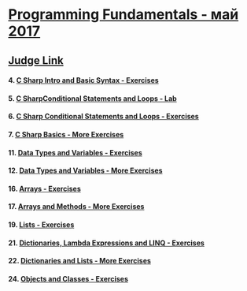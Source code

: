 # <a href="https://softuni.bg/trainings/1619/programming-fundamentals-may-2017">Programming Fundamentals - май 2017</a>

## <a href="https://judge.softuni.bg/Contests#!/List/ByCategory/32/Progr-Fundamentals-Exercises">Judge Link</a>

 #### 4. <a href="https://github.com/i-den/SoftwareUniversity/tree/master/02)%20Programming%20Fundamentals/04)%20C%20Sharp%20Intro%20and%20Basic%20Syntax%20-%20Exercises">C Sharp Intro and Basic Syntax - Exercises</a>

 #### 5. <a href="https://github.com/i-den/SoftwareUniversity/tree/master/02)%20Programming%20Fundamentals/05)%20C%20SharpConditional%20Statements%20and%20Loops%20-%20Lab">C SharpConditional Statements and Loops - Lab</a>

 #### 6. <a href="https://github.com/i-den/SoftwareUniversity/tree/master/02)%20Programming%20Fundamentals/06)%20C%20Sharp%20Conditional%20Statements%20and%20Loops%20-%20Exercises">C Sharp Conditional Statements and Loops - Exercises	</a>
 
 #### 7. <a href="https://github.com/i-den/SoftwareUniversity/tree/master/02)%20Programming%20Fundamentals/07)%20C%20Sharp%20Basics%20-%20More%20Exercises">C Sharp Basics - More Exercises</a>

 #### 11. <a href="https://github.com/i-den/SoftwareUniversity/tree/master/02)%20Programming%20Fundamentals/11)%20Data%20Types%20and%20Variables%20-%20Exercises">Data Types and Variables - Exercises</a>

 #### 12. <a href="https://github.com/i-den/SoftwareUniversity/tree/master/02)%20Programming%20Fundamentals/12)%20Data%20Types%20and%20Variables%20-%20More%20Exercises">Data Types and Variables - More Exercises</a>

 #### 16. <a href="https://github.com/i-den/SoftwareUniversity/tree/master/02)%20Programming%20Fundamentals/16)%20Arrays%20-%20Exercises">Arrays - Exercises</a>
 
 #### 17. <a href="https://github.com/i-den/SoftwareUniversity/tree/master/02)%20Programming%20Fundamentals/17)%20Arrays%20and%20Methods%20-%20More%20Exercises">Arrays and Methods - More Exercises</a>
 
 #### 19. <a href="https://github.com/i-den/SoftwareUniversity/tree/master/02)%20Programming%20Fundamentals/19)%20Lists%20-%20Exercises">Lists - Exercises</a>

 #### 21. <a href="https://github.com/i-den/SoftwareUniversity/tree/master/02)%20Programming%20Fundamentals/21)%20Dictionaries%2C%20Lambda%20Expressions%20and%20LINQ%20-%20Exercises">Dictionaries, Lambda Expressions and LINQ - Exercises</a>

 #### 22. <a href="https://github.com/i-den/SoftwareUniversity/tree/master/02)%20Programming%20Fundamentals/22)%20Dictionaries%20and%20Lists%20-%20More%20Exercises">Dictionaries and Lists - More Exercises</a>

 #### 24. <a href="https://github.com/i-den/SoftwareUniversity/tree/master/02)%20Programming%20Fundamentals/24)%20Objects%20and%20Classes%20-%20Exercises">Objects and Classes - Exercises</a>










